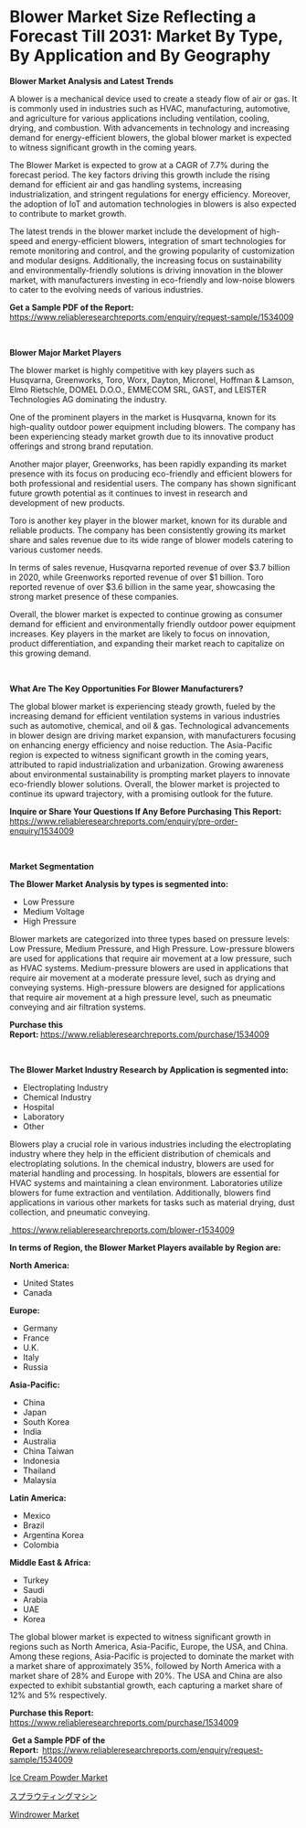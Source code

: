 <p><h1>Blower Market Size Reflecting a Forecast Till 2031: Market By Type, By Application and By Geography</h1></p><p><strong>Blower Market Analysis and Latest Trends</strong></p>
<p><p>A blower is a mechanical device used to create a steady flow of air or gas. It is commonly used in industries such as HVAC, manufacturing, automotive, and agriculture for various applications including ventilation, cooling, drying, and combustion. With advancements in technology and increasing demand for energy-efficient blowers, the global blower market is expected to witness significant growth in the coming years.</p><p>The Blower Market is expected to grow at a CAGR of 7.7% during the forecast period. The key factors driving this growth include the rising demand for efficient air and gas handling systems, increasing industrialization, and stringent regulations for energy efficiency. Moreover, the adoption of IoT and automation technologies in blowers is also expected to contribute to market growth.</p><p>The latest trends in the blower market include the development of high-speed and energy-efficient blowers, integration of smart technologies for remote monitoring and control, and the growing popularity of customization and modular designs. Additionally, the increasing focus on sustainability and environmentally-friendly solutions is driving innovation in the blower market, with manufacturers investing in eco-friendly and low-noise blowers to cater to the evolving needs of various industries.</p></p>
<p><strong>Get a Sample PDF of the Report:&nbsp;</strong> <a href="https://www.reliableresearchreports.com/enquiry/request-sample/1534009">https://www.reliableresearchreports.com/enquiry/request-sample/1534009</a></p>
<p>&nbsp;</p>
<p><strong>Blower Major Market Players</strong></p>
<p><p>The blower market is highly competitive with key players such as Husqvarna, Greenworks, Toro, Worx, Dayton, Micronel, Hoffman & Lamson, Elmo Rietschle, DOMEL D.O.O., EMMECOM SRL, GAST, and LEISTER Technologies AG dominating the industry. </p><p>One of the prominent players in the market is Husqvarna, known for its high-quality outdoor power equipment including blowers. The company has been experiencing steady market growth due to its innovative product offerings and strong brand reputation. </p><p>Another major player, Greenworks, has been rapidly expanding its market presence with its focus on producing eco-friendly and efficient blowers for both professional and residential users. The company has shown significant future growth potential as it continues to invest in research and development of new products. </p><p>Toro is another key player in the blower market, known for its durable and reliable products. The company has been consistently growing its market share and sales revenue due to its wide range of blower models catering to various customer needs. </p><p>In terms of sales revenue, Husqvarna reported revenue of over $3.7 billion in 2020, while Greenworks reported revenue of over $1 billion. Toro reported revenue of over $3.6 billion in the same year, showcasing the strong market presence of these companies. </p><p>Overall, the blower market is expected to continue growing as consumer demand for efficient and environmentally friendly outdoor power equipment increases. Key players in the market are likely to focus on innovation, product differentiation, and expanding their market reach to capitalize on this growing demand.</p></p>
<p>&nbsp;</p>
<p><strong>What Are The Key Opportunities For Blower Manufacturers?</strong></p>
<p><p>The global blower market is experiencing steady growth, fueled by the increasing demand for efficient ventilation systems in various industries such as automotive, chemical, and oil & gas. Technological advancements in blower design are driving market expansion, with manufacturers focusing on enhancing energy efficiency and noise reduction. The Asia-Pacific region is expected to witness significant growth in the coming years, attributed to rapid industrialization and urbanization. Growing awareness about environmental sustainability is prompting market players to innovate eco-friendly blower solutions. Overall, the blower market is projected to continue its upward trajectory, with a promising outlook for the future.</p></p>
<p><strong>Inquire or Share Your Questions If Any Before Purchasing This Report:</strong> <a href="https://www.reliableresearchreports.com/enquiry/pre-order-enquiry/1534009">https://www.reliableresearchreports.com/enquiry/pre-order-enquiry/1534009</a></p>
<p>&nbsp;</p>
<p><strong>Market Segmentation</strong></p>
<p><strong>The Blower Market Analysis by types is segmented into:</strong></p>
<p><ul><li>Low Pressure</li><li>Medium Voltage</li><li>High Pressure</li></ul></p>
<p><p>Blower markets are categorized into three types based on pressure levels: Low Pressure, Medium Pressure, and High Pressure. Low-pressure blowers are used for applications that require air movement at a low pressure, such as HVAC systems. Medium-pressure blowers are used in applications that require air movement at a moderate pressure level, such as drying and conveying systems. High-pressure blowers are designed for applications that require air movement at a high pressure level, such as pneumatic conveying and air filtration systems.</p></p>
<p><strong>Purchase this Report:&nbsp;</strong><a href="https://www.reliableresearchreports.com/purchase/1534009">https://www.reliableresearchreports.com/purchase/1534009</a></p>
<p>&nbsp;</p>
<p><strong>The Blower Market Industry Research by Application is segmented into:</strong></p>
<p><ul><li>Electroplating Industry</li><li>Chemical Industry</li><li>Hospital</li><li>Laboratory</li><li>Other</li></ul></p>
<p><p>Blowers play a crucial role in various industries including the electroplating industry where they help in the efficient distribution of chemicals and electroplating solutions. In the chemical industry, blowers are used for material handling and processing. In hospitals, blowers are essential for HVAC systems and maintaining a clean environment. Laboratories utilize blowers for fume extraction and ventilation. Additionally, blowers find applications in various other markets for tasks such as material drying, dust collection, and pneumatic conveying.</p></p>
<p><a href="https://www.reliableresearchreports.com/blower-r1534009">&nbsp;https://www.reliableresearchreports.com/blower-r1534009</a></p>
<p><strong>In terms of Region, the Blower Market Players available by Region are:</strong></p>
<p>
    <p> <strong> North America: </strong>
        <ul>
            <li>United States</li>
            <li>Canada</li>
        </ul>
        </p> 
    <p> <strong> Europe: </strong>
        <ul>
            <li>Germany</li>
            <li>France</li>
            <li>U.K.</li>
            <li>Italy</li>
            <li>Russia</li>
        </ul>
        </p> 
    <p> <strong> Asia-Pacific: </strong>
        <ul>
            <li>China</li>
            <li>Japan</li>
            <li>South Korea</li>
            <li>India</li>
            <li>Australia</li>
            <li>China Taiwan</li>
            <li>Indonesia</li>
            <li>Thailand</li>
            <li>Malaysia</li>
        </ul>
        </p> 
    <p> <strong> Latin America: </strong>
        <ul>
            <li>Mexico</li>
            <li>Brazil</li>
            <li>Argentina Korea</li>
            <li>Colombia</li>
        </ul>
        </p> 
    <p> <strong> Middle East & Africa: </strong>
        <ul>
            <li>Turkey</li>
            <li>Saudi</li>
            <li>Arabia</li>
            <li>UAE</li>
            <li>Korea</li>
        </ul>
    </p>
    </p>
<p><p>The global blower market is expected to witness significant growth in regions such as North America, Asia-Pacific, Europe, the USA, and China. Among these regions, Asia-Pacific is projected to dominate the market with a market share of approximately 35%, followed by North America with a market share of 28% and Europe with 20%. The USA and China are also expected to exhibit substantial growth, each capturing a market share of 12% and 5% respectively.</p></p>
<p><strong>Purchase this Report: </strong><a href="https://www.reliableresearchreports.com/purchase/1534009">https://www.reliableresearchreports.com/purchase/1534009</a></p>
<p>&nbsp;<strong>Get a Sample PDF of the Report:&nbsp;&nbsp;</strong><a href="https://www.reliableresearchreports.com/enquiry/request-sample/1534009">https://www.reliableresearchreports.com/enquiry/request-sample/1534009</a></p>
<p><strong></strong></p>
<p><p><a href="https://skillful-vermicelli-b89.notion.site/Ice-Cream-Powder-Market-Size-Reveals-the-Best-Marketing-Channels-In-Global-Industry-4325f9b7424f41cd91da99a3fcc4bbcb">Ice Cream Powder Market</a></p><p><a href="https://github.com/mreklxf44233/Market-Research-Report-List-1/blob/main/504908028683.md">スプラウティングマシン</a></p><p><a href="https://github.com/CliffMedina6/Market-Research-Report-List-4/blob/main/windrower-market.md">Windrower Market</a></p></p>